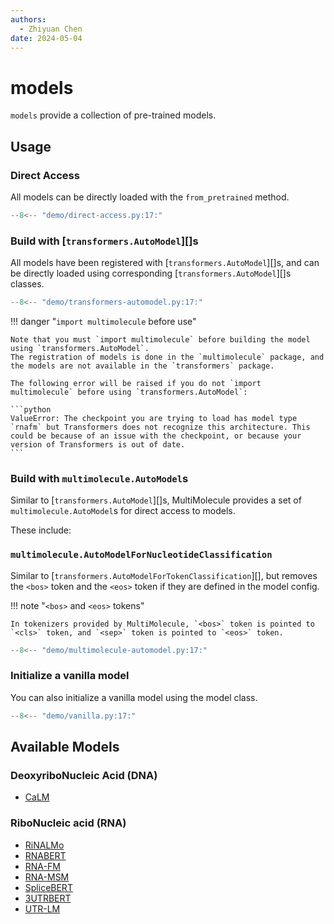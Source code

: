 ```yaml
---
authors:
  - Zhiyuan Chen
date: 2024-05-04
---
```


# models

`models` provide a collection of pre-trained models.

## Usage

### Direct Access

All models can be directly loaded with the `from_pretrained` method.

```python
--8<-- "demo/direct-access.py:17:"
```

### Build with [`transformers.AutoModel`][]s

All models have been registered with [`transformers.AutoModel`][]s, and can be directly loaded using corresponding [`transformers.AutoModel`][]s classes.

```python
--8<-- "demo/transformers-automodel.py:17:"
```

!!! danger "`import multimolecule` before use"

    Note that you must `import multimolecule` before building the model using `transformers.AutoModel`.
    The registration of models is done in the `multimolecule` package, and the models are not available in the `transformers` package.

    The following error will be raised if you do not `import multimolecule` before using `transformers.AutoModel`:

    ```python
    ValueError: The checkpoint you are trying to load has model type `rnafm` but Transformers does not recognize this architecture. This could be because of an issue with the checkpoint, or because your version of Transformers is out of date.
    ```

### Build with `multimolecule.AutoModel`s

Similar to [`transformers.AutoModel`][]s, MultiMolecule provides a set of `multimolecule.AutoModel`s for direct access to models.

These include:

### `multimolecule.AutoModelForNucleotideClassification`

Similar to [`transformers.AutoModelForTokenClassification`][], but removes the `<bos>` token and the `<eos>` token if they are defined in the model config.

!!! note "`<bos>` and `<eos>` tokens"

    In tokenizers provided by MultiMolecule, `<bos>` token is pointed to `<cls>` token, and `<sep>` token is pointed to `<eos>` token.

```python
--8<-- "demo/multimolecule-automodel.py:17:"
```

### Initialize a vanilla model

You can also initialize a vanilla model using the model class.

```python
--8<-- "demo/vanilla.py:17:"
```

## Available Models

### DeoxyriboNucleic Acid (DNA)

- [CaLM](models/calm.md)

### RiboNucleic acid (RNA)

- [RiNALMo](models/rinalmo.md)
- [RNABERT](models/rnabert.md)
- [RNA-FM](models/rnafm.md)
- [RNA-MSM](models/rnamsm.md)
- [SpliceBERT](models/splicebert.md)
- [3UTRBERT](models/utrbert.md)
- [UTR-LM](models/utrlm.md)
